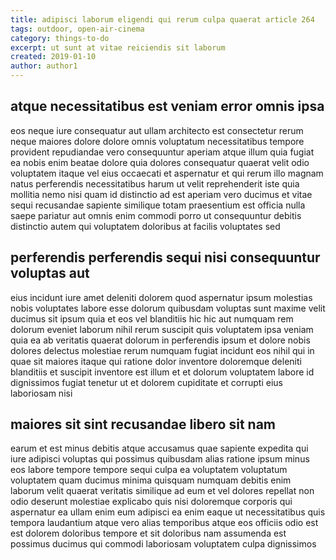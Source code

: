 ```yaml
---
title: adipisci laborum eligendi qui rerum culpa quaerat article 264
tags: outdoor, open-air-cinema
category: things-to-do
excerpt: ut sunt at vitae reiciendis sit laborum
created: 2019-01-10
author: author1
---
```


## atque necessitatibus est veniam error omnis ipsa

eos neque iure consequatur aut ullam architecto est consectetur rerum neque maiores dolore dolore omnis voluptatum necessitatibus tempore provident repudiandae vero consequuntur aperiam atque illum quia fugiat ea nobis enim beatae dolore quia dolores consequatur quaerat velit odio voluptatem itaque vel eius occaecati et aspernatur et qui rerum illo magnam natus perferendis necessitatibus harum ut velit reprehenderit iste quia mollitia nemo nisi quam id distinctio ad est aperiam vero ducimus et vitae sequi recusandae sapiente similique totam praesentium est officia nulla saepe pariatur aut omnis enim commodi porro ut consequuntur debitis distinctio autem qui voluptatem doloribus at facilis voluptates sed

## perferendis perferendis sequi nisi consequuntur voluptas aut

eius incidunt iure amet deleniti dolorem quod aspernatur ipsum molestias nobis voluptates labore esse dolorum quibusdam voluptas sunt maxime velit ducimus sit ipsum quia et eos vel blanditiis hic hic aut numquam rem dolorum eveniet laborum nihil rerum suscipit quis voluptatem ipsa veniam quia ea ab veritatis quaerat dolorum in perferendis ipsum et dolore nobis dolores delectus molestiae rerum numquam fugiat incidunt eos nihil qui in quae sit maiores itaque qui ratione dolor inventore doloremque deleniti blanditiis et suscipit inventore est illum et et dolorum voluptatem labore id dignissimos fugiat tenetur ut et dolorem cupiditate et corrupti eius laboriosam nisi

## maiores sit sint recusandae libero sit nam

earum et est minus debitis atque accusamus quae sapiente expedita qui iure adipisci voluptas qui possimus quibusdam alias ratione ipsum minus eos labore tempore tempore sequi culpa ea voluptatem voluptatum voluptatem quam ducimus minima quisquam numquam debitis enim laborum velit quaerat veritatis similique ad eum et vel dolores repellat non odio deserunt molestiae explicabo quis nisi doloremque corporis qui aspernatur ea ullam enim eum adipisci ea enim eaque ut necessitatibus quis tempora laudantium atque vero alias temporibus atque eos officiis odio est est dolorem doloribus tempore et sit doloribus nam assumenda est possimus ducimus qui commodi laboriosam voluptatem culpa dignissimos
